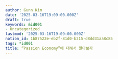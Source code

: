 ```yaml
---
author: Gunn Kim
date: '2025-03-16T19:09:00.000Z'
draft: true
keywords: &id001
- Uncategorized
lastmod: '2025-03-16T19:09:00.000Z'
notion_id: 1b87522e-eb2f-81d0-b215-d8dd31aa8c85
tags: *id001
title: “Passion Economy”에 대해서 알아보자
---
```




